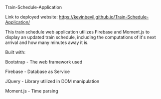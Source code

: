 Train-Schedule-Application

Link to deployed website: https://kevinbevil.github.io/Train-Schedule-Application/

This train schedule web application utilizes Firebase and Moment.js to display an updated train schedule, including the computations of it's next arrival and how many minutes away it is.

Built with:

Bootstrap - The web framework used

Firebase - Database as Service

JQuery - Library utilized in DOM manipulation

Moment.js - Time parsing
